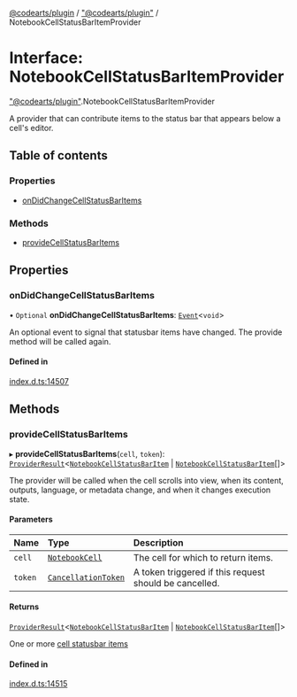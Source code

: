 [@codearts/plugin](../README.md) / ["@codearts/plugin"](../modules/_codearts_plugin_.md) / NotebookCellStatusBarItemProvider

# Interface: NotebookCellStatusBarItemProvider

["@codearts/plugin"](../modules/_codearts_plugin_.md).NotebookCellStatusBarItemProvider

A provider that can contribute items to the status bar that appears below a cell's editor.

## Table of contents

### Properties

- [onDidChangeCellStatusBarItems](codearts_plugin_.NotebookCellStatusBarItemProvider.md#ondidchangecellstatusbaritems)

### Methods

- [provideCellStatusBarItems](codearts_plugin_.NotebookCellStatusBarItemProvider.md#providecellstatusbaritems)

## Properties

### onDidChangeCellStatusBarItems

• `Optional` **onDidChangeCellStatusBarItems**: [`Event`](codearts_plugin_.Event.md)<`void`\>

An optional event to signal that statusbar items have changed. The provide method will be called again.

#### Defined in

[index.d.ts:14507](https://github.com/huaweicloud/cloudide-plugin-api/blob/03b481c/index.d.ts#L14507)

## Methods

### provideCellStatusBarItems

▸ **provideCellStatusBarItems**(`cell`, `token`): [`ProviderResult`](../modules/_codearts_plugin_.md#providerresult)<[`NotebookCellStatusBarItem`](../classes/codearts_plugin_.NotebookCellStatusBarItem.md) \| [`NotebookCellStatusBarItem`](../classes/codearts_plugin_.NotebookCellStatusBarItem.md)[]\>

The provider will be called when the cell scrolls into view, when its content, outputs, language, or metadata change, and when it changes execution state.

#### Parameters

| Name | Type | Description |
| :------ | :------ | :------ |
| `cell` | [`NotebookCell`](codearts_plugin_.NotebookCell.md) | The cell for which to return items. |
| `token` | [`CancellationToken`](codearts_plugin_.CancellationToken.md) | A token triggered if this request should be cancelled. |

#### Returns

[`ProviderResult`](../modules/_codearts_plugin_.md#providerresult)<[`NotebookCellStatusBarItem`](../classes/codearts_plugin_.NotebookCellStatusBarItem.md) \| [`NotebookCellStatusBarItem`](../classes/codearts_plugin_.NotebookCellStatusBarItem.md)[]\>

One or more [cell statusbar items](../classes/codearts_plugin_.NotebookCellStatusBarItem.md)

#### Defined in

[index.d.ts:14515](https://github.com/huaweicloud/cloudide-plugin-api/blob/03b481c/index.d.ts#L14515)
